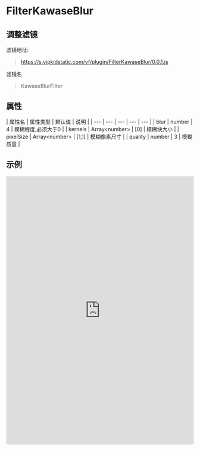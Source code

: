 # FilterKawaseBlur

## 调整滤镜
滤镜地址:
> https://s.vipkidstatic.com/vf/plugin/FilterKawaseBlur/0.0.1.js

滤镜名
> KawaseBlurFilter 

## 属性

| 属性名 | 属性类型 | 默认值 | 说明 |
| --- | --- | --- | --- | --- |
| blur | number | 4 | 模糊程度,必须大于0 |
| kernels | Array\<number\> | [0] | 模糊块大小 |
| pixelSize | Array\<number\> | [1,1] | 模糊像素尺寸 |
| quality | number | 3 | 模糊质量 |


## 示例

<iframe
     src="https://codesandbox.io/embed/kawaseblurfilter-st4m8?fontsize=14&hidenavigation=1&module=%2Fsrc%2Fcomponents.ts&theme=dark"
     style="width:100%; height:720px; border:0; border-radius: 4px; overflow:hidden;"
     title="kawaseblurfilter"
     allow="accelerometer; ambient-light-sensor; camera; encrypted-media; geolocation; gyroscope; hid; microphone; midi; payment; usb; vr"
     sandbox="allow-forms allow-modals allow-popups allow-presentation allow-same-origin allow-scripts"
   ></iframe>